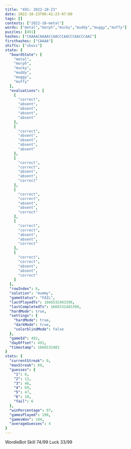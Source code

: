 ```yaml
---
title: "491: 2022-10-23"
date: 2022-10-23T06:41:23-07:00
tags: []
contests: ["2022-10-metal"]
words: ["metal","morph","mucky","muddy","muggy","muffy"]
puzzles: [491]
hashes: ["CAAAACAAAACCAACCCAACCCAACCCAAC"]
firsthashes: ["CAAAA"]
shifts: ["sbuvi"]
state: {
  "boardState": [
    "metal",
    "morph",
    "mucky",
    "muddy",
    "muggy",
    "muffy"
  ],
  "evaluations": [
    [
      "correct",
      "absent",
      "absent",
      "absent",
      "absent"
    ],
    [
      "correct",
      "absent",
      "absent",
      "absent",
      "absent"
    ],
    [
      "correct",
      "correct",
      "absent",
      "absent",
      "correct"
    ],
    [
      "correct",
      "correct",
      "absent",
      "absent",
      "correct"
    ],
    [
      "correct",
      "correct",
      "absent",
      "absent",
      "correct"
    ],
    [
      "correct",
      "correct",
      "absent",
      "absent",
      "correct"
    ]
  ],
  "rowIndex": 6,
  "solution": "mummy",
  "gameStatus": "FAIL",
  "lastPlayedTs": 1666532483390,
  "lastCompletedTs": 1666532483390,
  "hardMode": true,
  "settings": {
    "hardMode": true,
    "darkMode": true,
    "colorblindMode": false
  },
  "gameId": 492,
  "dayOffset": 491,
  "timestamp": 1666532483
}
stats: {
  "currentStreak": 0,
  "maxStreak": 69,
  "guesses": {
    "1": 0,
    "2": 12,
    "3": 46,
    "4": 69,
    "5": 47,
    "6": 10,
    "fail": 6
  },
  "winPercentage": 97,
  "gamesPlayed": 190,
  "gamesWon": 184,
  "averageGuesses": 4
}
---
```

<!-- more -->
WordleBot
Skill 74/99
Luck 33/99
